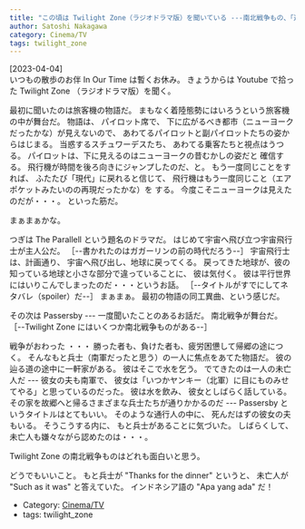 ```yaml
---
title: "この頃は Twilight Zone（ラジオドラマ版）を聞いている ---南北戦争もの、「通りすぎていく者たち」、が面白かった"
author: Satoshi Nakagawa
category: Cinema/TV
tags: twilight_zone
---
```


[2023-04-04]  
 いつもの散歩のお伴 In Our Time は暫くお休み。
きょうからは Youtube で拾った
Twilight Zone （ラジオドラマ版）を聞く。

 最初に聞いたのは旅客機の物語だ。
まもなく着陸態勢にはいろうという旅客機の中が舞台だ。
物語は、
パイロット席で、
下に広がるべき都市（ニューヨークだったかな）が見えないので、
あわてるパイロットと副パイロットたちの姿からはじまる。
当惑するスチュワーデスたち、
あわてる乗客たちと視点はうつる。
パイロットは、下に見えるのはニューヨークの昔むかしの姿だと
確信する。
飛行機が時間を後ろ向きにジャンプしたのだ、と。
もう一度同じことをすれば、
ふたたび「現代」に戻れると信じて、
飛行機はもう一度同じこと（エアポケットみたいのの再現だったかな）を
する。
今度こそニューヨークは見えたのだが・・・。
といった筋だ。

 まぁまぁかな。

 つぎは The Parallell という題名のドラマだ。
はじめて宇宙へ飛び立つ宇宙飛行士が主人公だ。
［--書かれたのはガガーリンの前の時代だろう--］
宇宙飛行士は、計画通り、
宇宙へ飛び出し、地球に戻ってくる。
戻ってきた地球が、彼の知っている地球と小さな部分で違っていることに、
彼は気付く。
彼は平行世界にはいりこんでしまったのだ・・・というお話。
［--タイトルがすでにしてネタバレ（spoiler）だ--］
まぁまぁ。
最初の物語の同工異曲、という感じだ。

 その次は Passersby ---
一度聞いたことのあるお話だ。
南北戦争が舞台だ。
［--Twilight Zone にはいくつか南北戦争ものがある--］

 戦争がおわった ・・・
勝った者も、負けた者も、疲労困憊して帰郷の途につく。
そんなもと兵士（南軍だったと思う）の一人に焦点をあてた物語だ。
彼の辿る道の途中に一軒家がある。
彼はそこで水を乞う。
でてきたのは一人の未亡人だ ---
彼女の夫も南軍で、
彼女は「いつかヤンキー（北軍）に目にものみせてやる」と思っているのだった。
彼は水を飲み、
彼女としばらく話している。
その家を故郷へと帰るさまざまな兵士たちが通りかかるのだ ---
Passersby というタイトルはとてもいい。
そのような通行人の中に、
死んだはずの彼女の夫もいる。
そうこうする内に、
もと兵士があることに気づいた。
しばらくして、
未亡人も嫌々ながら認めたのは・・・。

 Twilight Zone の南北戦争ものはどれも面白いと思う。

 どうでもいいこと。
もと兵士が "Thanks for the dinner" というと、
未亡人が "Such as it was" と答えていた。
インドネシア語の "Apa yang ada" だ！

- Category: [Cinema/TV](categories.html#Cinema/TV)
- tags: twilight_zone

